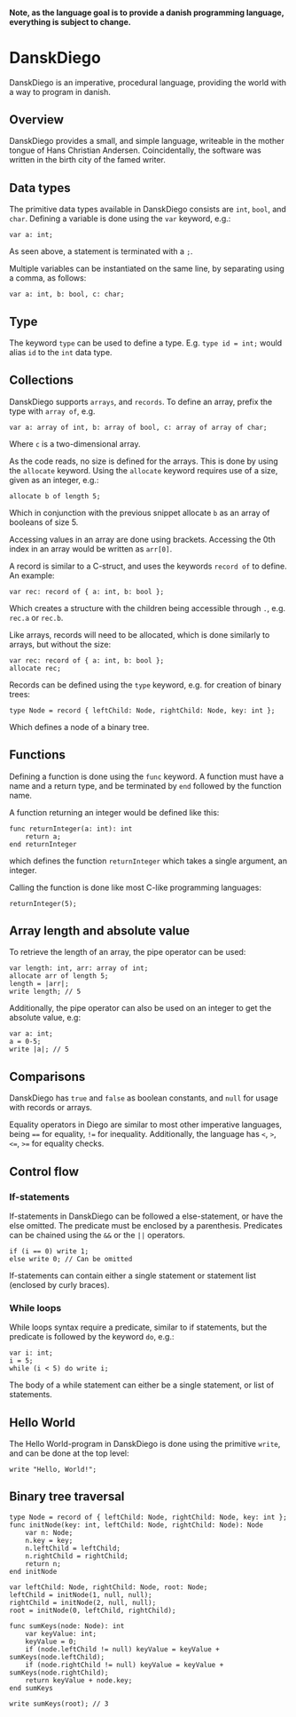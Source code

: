 #### Note, as the language goal is to provide a danish programming language, everything is subject to change.

# DanskDiego

DanskDiego is an imperative, procedural language, providing the world with a way to program in danish.

## Overview
 
DanskDiego provides a small, and simple language, writeable in the mother tongue of Hans Christian Andersen. 
Coincidentally, the software was written in the birth city of the famed writer. 
 
## Data types
 
The primitive data types available in DanskDiego consists are `int`, `bool`, and `char`. Defining a variable is done using
the `var` keyword, e.g.:

```
var a: int;
```

As seen above, a statement is terminated with a `;`.

Multiple variables can be instantiated on the same line, by separating using a comma, as follows:

```
var a: int, b: bool, c: char;
```

## Type

The keyword `type` can be used to define a type. E.g. `type id = int;` would alias `id` to the `int` data type.

## Collections

DanskDiego supports `arrays`, and `records`. To define an array, prefix the type with `array of`, e.g.

```
var a: array of int, b: array of bool, c: array of array of char;
```

Where `c` is a two-dimensional array.

As the code reads, no size is defined for the arrays. This is done by using the `allocate` keyword. Using the `allocate` 
keyword requires use of a size, given as an integer, e.g.:

```
allocate b of length 5;
```

Which in conjunction with the previous snippet allocate `b` as an array of booleans of size 5.

Accessing values in an array are done using brackets. Accessing the 0th index in an array would be written as `arr[0]`. 

A record is similar to a C-struct, and uses the keywords `record of` to define. An example:

```
var rec: record of { a: int, b: bool };
```

Which creates a structure with the children being accessible through `.`, e.g. `rec.a` or `rec.b`.

Like arrays, records will need to be allocated, which is done similarly to arrays, but without the size:

```
var rec: record of { a: int, b: bool };
allocate rec;
```

Records can be defined using the `type` keyword, e.g. for creation of binary trees:

```
type Node = record { leftChild: Node, rightChild: Node, key: int };
```

Which defines a node of a binary tree.

## Functions

Defining a function is done using the `func` keyword. A function must have a name and a return type, and be terminated 
by `end` followed by the function name.

A function returning an integer would be defined like this:

```
func returnInteger(a: int): int
    return a;
end returnInteger
```

which defines the function `returnInteger` which takes a single argument, an integer.

Calling the function is done like most C-like programming languages:

```
returnInteger(5);
```

## Array length and absolute value

To retrieve the length of an array, the pipe operator can be used:

```
var length: int, arr: array of int;
allocate arr of length 5;
length = |arr|;
write length; // 5
```

Additionally, the pipe operator can also be used on an integer to get the absolute value, e.g:

```
var a: int;
a = 0-5;
write |a|; // 5
```

## Comparisons

DanskDiego has `true` and `false` as boolean constants, and `null` for usage with records or arrays.

Equality operators in Diego are similar to most other imperative languages, being `==` for equality, `!=` for inequality.
Additionally, the language has `<`, `>`, `<=`, `>=` for equality checks.

## Control flow

### If-statements

If-statements in DanskDiego can be followed a else-statement, or have the else omitted. The predicate must be enclosed by
a parenthesis. Predicates can be chained using the `&&` or the `||` operators.

```
if (i == 0) write 1;
else write 0; // Can be omitted
```

If-statements can contain either a single statement or statement list (enclosed by curly braces).

### While loops

While loops syntax require a predicate, similar to if statements, but the predicate is followed by the keyword `do`, e.g.:

```
var i: int;
i = 5;
while (i < 5) do write i;
```

The body of a while statement can either be a single statement, or list of statements.

## Hello World

The Hello World-program in DanskDiego is done using the primitive `write`, and can be done at the top level:

```
write "Hello, World!";
```

## Binary tree traversal

```
type Node = record of { leftChild: Node, rightChild: Node, key: int };
func initNode(key: int, leftChild: Node, rightChild: Node): Node
    var n: Node;
    n.key = key;
    n.leftChild = leftChild;
    n.rightChild = rightChild;
    return n;
end initNode

var leftChild: Node, rightChild: Node, root: Node;
leftChild = initNode(1, null, null);
rightChild = initNode(2, null, null);
root = initNode(0, leftChild, rightChild);

func sumKeys(node: Node): int
    var keyValue: int;
    keyValue = 0;
    if (node.leftChild != null) keyValue = keyValue + sumKeys(node.leftChild);
    if (node.rightChild != null) keyValue = keyValue + sumKeys(node.rightChild);
    return keyValue + node.key;
end sumKeys

write sumKeys(root); // 3
```

